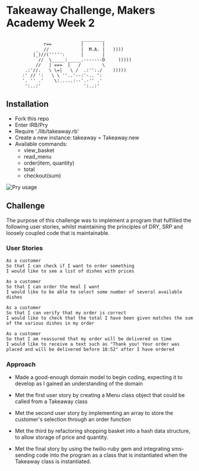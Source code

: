 Takeaway Challenge, Makers Academy Week 2
==================
```
                            _________
              r==           |       |
           _  //            |  M.A. |   ))))
          |_)//(''''':      |       |
            //  \_____:_____.-------D     )))))
           //   | ===  |   /        \
       .:'//.   \ \=|   \ /  .:'':./    )))))
      :' // ':   \ \ ''..'--:'-.. ':
      '. '' .'    \:.....:--'.-'' .'
       ':..:'                ':..:'

 ```

## Installation
* Fork this repo
* Enter IRB/Pry
* Require './lib/takeaway.rb'
* Create a new instance: takeaway = Takeaway.new
* Available commands:  
  * view_basket
  * read_menu
  * order(item, quantity)
  * total
  * checkout(sum)

![Pry usage](/takeaway_pry.png)

## Challenge

The purpose of this challenge was to implement a program that fulfilled the following user stories, whilst maintaining the principles of DRY, SRP and loosely coupled code that is maintainable.

### User Stories
```
As a customer
So that I can check if I want to order something
I would like to see a list of dishes with prices

As a customer
So that I can order the meal I want
I would like to be able to select some number of several available dishes

As a customer
So that I can verify that my order is correct
I would like to check that the total I have been given matches the sum of the various dishes in my order

As a customer
So that I am reassured that my order will be delivered on time
I would like to receive a text such as "Thank you! Your order was placed and will be delivered before 18:52" after I have ordered
```
### Approach

* Made a good-enough domain model to begin coding, expecting it to develop as I gained an understanding of the domain

* Met the first user story by creating a Menu class object that could be called from a Takeaway class

* Met the second user story by implementing an array to store the customer's selection through an order function

* Met the third by refactoring shopping basket into a hash data structure, to allow storage of price and quantity.

* Met the final story by using the twilio-ruby gem and integrating sms-sending code into the program as a class that is instantiated when the Takeaway class is instantiated.
